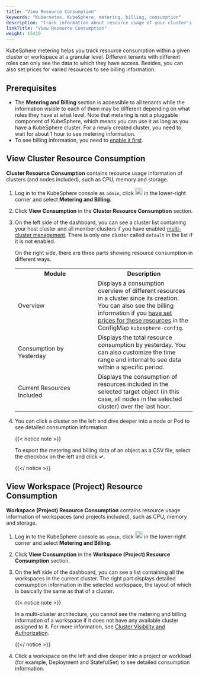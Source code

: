 ```yaml
---
title: "View Resource Consumption"
keywords: "Kubernetes, KubeSphere, metering, billing, consumption"
description: "Track information about resource usage of your cluster's workloads at different levels."
linkTitle: "View Resource Consumption"
weight: 15410
---
```


KubeSphere metering helps you track resource consumption within a given cluster or workspace at a granular level. Different tenants with different roles can only see the data to which they have access. Besides, you can also set prices for varied resources to see billing information.

## Prerequisites 

- The **Metering and Billing** section is accessible to all tenants while the information visible to each of them may be different depending on what roles they have at what level. Note that metering is not a pluggable component of KubeSphere, which means you can use it as long as you have a KubeSphere cluster. For a newly created cluster, you need to wait for about 1 hour to see metering information.
- To see billing information, you need to [enable it first](../enable-billing/).

## View Cluster Resource Consumption 

**Cluster Resource Consumption** contains resource usage information of clusters (and nodes included), such as CPU, memory and storage.

1. Log in to the KubeSphere console as `admin`, click <img src="/images/docs/v3.3/toolbox/metering-and-billing/view-resource-consumption/toolbox.png" width='20px' /> in the lower-right corner and select **Metering and Billing**.

2. Click **View Consumption** in the **Cluster Resource Consumption** section.

3. On the left side of the dashboard, you can see a cluster list containing your host cluster and all member clusters if you have enabled [multi-cluster management](../../../multicluster-management/). There is only one cluster called `default` in the list if it is not enabled.

   On the right side, there are three parts showing resource consumption in different ways.

   <table>
     <tbody>
       <tr>
         <th width='200'>Module</th>
         <th>Description</th>
       </tr>
        <tr>
         <td>Overview</td>
          <td>Displays a consumption overview of different resources in a cluster since its creation. You can also see the billing information if you <a href='../enable-billing/'>have set prices for these resources</a> in the ConfigMap <code>kubesphere-config</code>.</td>
       </tr> <tr>
         <td>Consumption by Yesterday</td>
         <td>Displays the total resource consumption by yesterday. You can also customize the time range and internal to see data within a specific period.</td>
       </tr> <tr>
         <td>Current Resources Included</td>
         <td>Displays the consumption of resources included in the selected target object (in this case, all nodes in the selected cluster) over the last hour.</td>
       </tr>
     </tbody>
   </table>

4. You can click a cluster on the left and dive deeper into a node or Pod to see detailed consumption information.
   
   {{< notice note >}}
   
   To export the metering and billing data of an object as a CSV file, select the checkbox on the left and click **✓**.
   
   {{</ notice >}} 

## View Workspace (Project) Resource Consumption

**Workspace (Project) Resource Consumption** contains resource usage information of workspaces (and projects included), such as CPU, memory and storage.

1. Log in to the KubeSphere console as `admin`, click <img src="/images/docs/v3.3/toolbox/metering-and-billing/view-resource-consumption/toolbox.png" width='20px' /> in the lower-right corner and select **Metering and Billing**.

2. Click **View Consumption** in the **Workspace (Project) Resource Consumption** section.

3. On the left side of the dashboard, you can see a list containing all the workspaces in the current cluster. The right part displays detailed consumption information in the selected workspace, the layout of which is basically the same as that of a cluster.

   {{< notice note >}}

   In a multi-cluster architecture, you cannot see the metering and billing information of a workspace if it does not have any available cluster assigned to it. For more information, see [Cluster Visibility and Authorization](../../../cluster-administration/cluster-settings/cluster-visibility-and-authorization/).

   {{</ notice >}} 

4. Click a workspace on the left and dive deeper into a project or workload (for example, Deployment and StatefulSet) to see detailed consumption information.